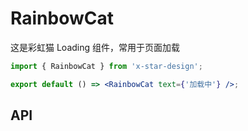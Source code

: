 # RainbowCat

这是彩虹猫 Loading 组件，常用于页面加载

```jsx
import { RainbowCat } from 'x-star-design';

export default () => <RainbowCat text={'加载中'} />;
```

## API

<API id="RainbowCat"></API>
